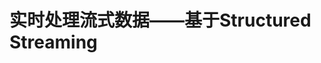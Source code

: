 实时处理流式数据——基于Structured Streaming
===================================================================================
